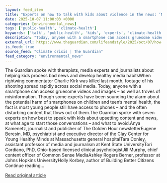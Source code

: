 ```yaml
---
layout: feed_item
title: "Experts on how to talk with kids about violence in the news: ‘No topic is off limits’"
date: 2025-10-07 11:00:03 +0000
categories: [environmental_news]
tags: ['public-health', 'climate-health']
keywords: ['talk', 'public-health', 'kids', 'experts', 'climate-health']
description: "Today, anyone with a smartphone can access gruesome videos and images – as well as troves of misinformation"
external_url: https://www.theguardian.com/lifeandstyle/2025/oct/07/how-to-talk-with-kids-about-news-violence-experts
is_feed: true
source_feed: "Climate crisis | The Guardian"
feed_category: "environmental_news"
---
```


The Guardian spoke with therapists, media experts and journalists about helping kids process bad news and develop healthy media habitsWhen rightwing commentator Charlie Kirk was killed last month, footage of his shooting spread rapidly across social media. Today, anyone with a smartphone can access gruesome videos and images – as well as troves of misinformation. Though some experts have been sounding the alarm about the potential harm of smartphones on children and teen’s mental health, the fact is most young people still have access to phones – and the often disturbing content that flows out of them.The Guardian spoke with seven experts on how best to speak with kids about upsetting content and news, at what age to start those conversations – and what to avoid.Anya Kamenetz, journalist and publisher of The Golden Hour newsletterEugene Beresin, MD, psychiatrist and executive director of the Clay Center for Young Healthy Minds at Massachusetts general hospitalTara Conley, assistant professor of media and journalism at Kent State UniversityTori Cordiano, PhD, Ohio-based licensed clinical psychologistJill Murphy, chief content officer of Common Sense MediaAshley Rogers Berner, professor at Johns Hopkins UniversityHolly Korbey, author of Building Better Citizens Continue reading...

[Read original article](https://www.theguardian.com/lifeandstyle/2025/oct/07/how-to-talk-with-kids-about-news-violence-experts)
